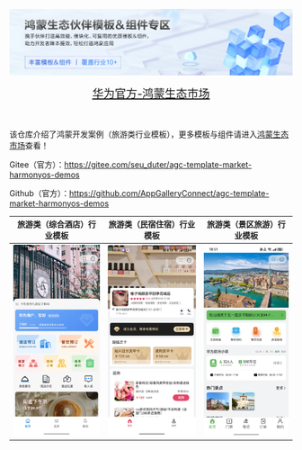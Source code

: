 ![华为官方-鸿蒙生态市场](Pictures%E5%8D%8E%E4%B8%BA%E5%AE%98%E6%96%B9-%E9%B8%BF%E8%92%99%E7%94%9F%E6%80%81%E5%B8%82%E5%9C%BA.png)

<div align="center">
  <span style="font-size: 20px;">
    <a href="https://developer.huawei.com/consumer/cn/market/prod-list?origin=template">华为官方-鸿蒙生态市场</a>
  </span>
</div>

</br>
</br>

该仓库介绍了鸿蒙开发案例（旅游类行业模板），更多模板与组件请进入[鸿蒙生态市场](https://developer.huawei.com/consumer/cn/market/prod-list/4437348dd20f48249540d1b57ef2eff6/categoryL2_202410080002)查看！

Gitee（官方）：https://gitee.com/seu_duter/agc-template-market-harmonyos-demos

Github（官方）：https://github.com/AppGalleryConnect/agc-template-market-harmonyos-demos

| 旅游类（综合酒店）行业模板 | 旅游类（民宿住宿）行业模板 | 旅游类（景区旅游）行业模板 |
|:---:|:---:|:---:|
| ![输入图片说明](FullServiceHotel/screenshots/%E9%A6%96%E9%A1%B5.png)| ![输入图片说明](HomeStay/screenshots/%E9%A6%96%E9%A1%B5.jpg) | ![输入图片说明](TouristAttraction/screenshots/devices/home.jpeg) |